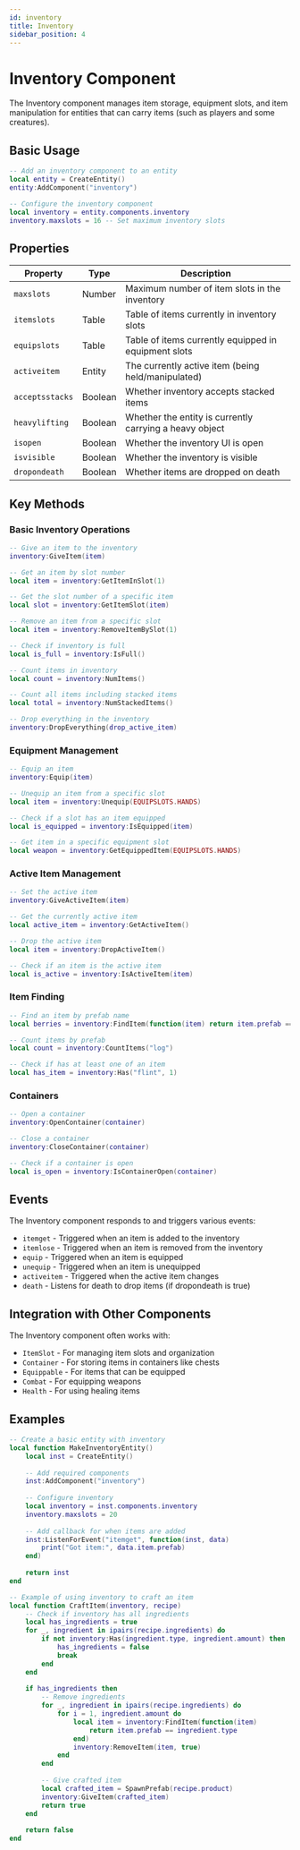 ```yaml
---
id: inventory
title: Inventory
sidebar_position: 4
---
```


# Inventory Component

The Inventory component manages item storage, equipment slots, and item manipulation for entities that can carry items (such as players and some creatures).

## Basic Usage

```lua
-- Add an inventory component to an entity
local entity = CreateEntity()
entity:AddComponent("inventory")

-- Configure the inventory component
local inventory = entity.components.inventory
inventory.maxslots = 16 -- Set maximum inventory slots
```

## Properties

| Property | Type | Description |
|----------|------|-------------|
| `maxslots` | Number | Maximum number of item slots in the inventory |
| `itemslots` | Table | Table of items currently in inventory slots |
| `equipslots` | Table | Table of items currently equipped in equipment slots |
| `activeitem` | Entity | The currently active item (being held/manipulated) |
| `acceptsstacks` | Boolean | Whether inventory accepts stacked items |
| `heavylifting` | Boolean | Whether the entity is currently carrying a heavy object |
| `isopen` | Boolean | Whether the inventory UI is open |
| `isvisible` | Boolean | Whether the inventory is visible |
| `dropondeath` | Boolean | Whether items are dropped on death |

## Key Methods

### Basic Inventory Operations

```lua
-- Give an item to the inventory
inventory:GiveItem(item)

-- Get an item by slot number
local item = inventory:GetItemInSlot(1)

-- Get the slot number of a specific item
local slot = inventory:GetItemSlot(item)

-- Remove an item from a specific slot
local item = inventory:RemoveItemBySlot(1)

-- Check if inventory is full
local is_full = inventory:IsFull()

-- Count items in inventory
local count = inventory:NumItems()

-- Count all items including stacked items
local total = inventory:NumStackedItems()

-- Drop everything in the inventory
inventory:DropEverything(drop_active_item)
```

### Equipment Management

```lua
-- Equip an item
inventory:Equip(item)

-- Unequip an item from a specific slot
local item = inventory:Unequip(EQUIPSLOTS.HANDS)

-- Check if a slot has an item equipped
local is_equipped = inventory:IsEquipped(item)

-- Get item in a specific equipment slot
local weapon = inventory:GetEquippedItem(EQUIPSLOTS.HANDS)
```

### Active Item Management

```lua
-- Set the active item
inventory:GiveActiveItem(item)

-- Get the currently active item
local active_item = inventory:GetActiveItem()

-- Drop the active item
local item = inventory:DropActiveItem()

-- Check if an item is the active item
local is_active = inventory:IsActiveItem(item)
```

### Item Finding

```lua
-- Find an item by prefab name
local berries = inventory:FindItem(function(item) return item.prefab == "berries" end)

-- Count items by prefab
local count = inventory:CountItems("log")

-- Check if has at least one of an item
local has_item = inventory:Has("flint", 1)
```

### Containers

```lua
-- Open a container
inventory:OpenContainer(container)

-- Close a container
inventory:CloseContainer(container)

-- Check if a container is open
local is_open = inventory:IsContainerOpen(container)
```

## Events

The Inventory component responds to and triggers various events:

- `itemget` - Triggered when an item is added to the inventory
- `itemlose` - Triggered when an item is removed from the inventory
- `equip` - Triggered when an item is equipped
- `unequip` - Triggered when an item is unequipped
- `activeitem` - Triggered when the active item changes
- `death` - Listens for death to drop items (if dropondeath is true)

## Integration with Other Components

The Inventory component often works with:

- `ItemSlot` - For managing item slots and organization
- `Container` - For storing items in containers like chests
- `Equippable` - For items that can be equipped
- `Combat` - For equipping weapons
- `Health` - For using healing items

## Examples

```lua
-- Create a basic entity with inventory
local function MakeInventoryEntity()
    local inst = CreateEntity()
    
    -- Add required components
    inst:AddComponent("inventory")
    
    -- Configure inventory
    local inventory = inst.components.inventory
    inventory.maxslots = 20
    
    -- Add callback for when items are added
    inst:ListenForEvent("itemget", function(inst, data)
        print("Got item:", data.item.prefab)
    end)
    
    return inst
end

-- Example of using inventory to craft an item
local function CraftItem(inventory, recipe)
    -- Check if inventory has all ingredients
    local has_ingredients = true
    for _, ingredient in ipairs(recipe.ingredients) do
        if not inventory:Has(ingredient.type, ingredient.amount) then
            has_ingredients = false
            break
        end
    end
    
    if has_ingredients then
        -- Remove ingredients
        for _, ingredient in ipairs(recipe.ingredients) do
            for i = 1, ingredient.amount do
                local item = inventory:FindItem(function(item) 
                    return item.prefab == ingredient.type 
                end)
                inventory:RemoveItem(item, true)
            end
        end
        
        -- Give crafted item
        local crafted_item = SpawnPrefab(recipe.product)
        inventory:GiveItem(crafted_item)
        return true
    end
    
    return false
end 